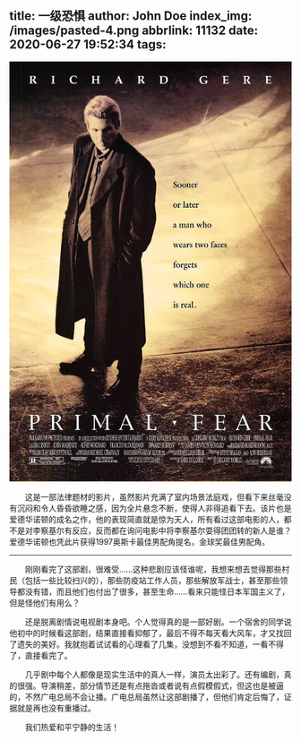 title: 一级恐惧
author: John Doe
index_img: /images/pasted-4.png
abbrlink: 11132
date: 2020-06-27 19:52:34
tags:
---

![upload successful](/images/pasted-4.png)

　　这是一部法律题材的影片，虽然影片充满了室内场景法庭戏，但看下来丝毫没有沉闷和令人昏昏欲睡之感，因为全片悬念不断，使得人非得追看下去。该片也是爱德华诺顿的成名之作，他的表现简直就是惊为天人，所有看过这部电影的人，都不是对李察基尔有反应，反而都在询问电影中将李察基尔耍得团团转的新人是谁？爱德华诺顿也凭此片获得1997奥斯卡最佳男配角提名，金球奖最佳男配角。
  
  ---
  
　　刚刚看完了这部剧，很难受……这种悲剧应该怪谁呢，我想来想去觉得那些村民（包括一些比较扫兴的），那些防疫站工作人员，那些解放军战士，甚至那些领导都没有错，而且他们也付出了很多，甚至生命……看来只能怪日本军国主义了，但是怪他们有用么？

　　还是脱离剧情说电视剧本身吧。个人觉得真的是一部好剧。一个宿舍的同学说他初中的时候看这部剧，结果直接看抑郁了，最后不得不每天看大风车，才又找回了遗失的美好。我就抱着试试看的心理看了几集，没想到不看不知道，一看不得了，直接看完了。

　　几乎剧中每个人都像是现实生活中的真人一样，演员太出彩了。还有编剧，真的很强。导演稍差，部分情节还是有点拖沓或者说有点假模假式，但这也是被逼的，不然广电总局不会让播。广电总局虽然让这部剧播了，但他们肯定后悔了，证据就是再也没有重播过。

　　我们热爱和平宁静的生活！